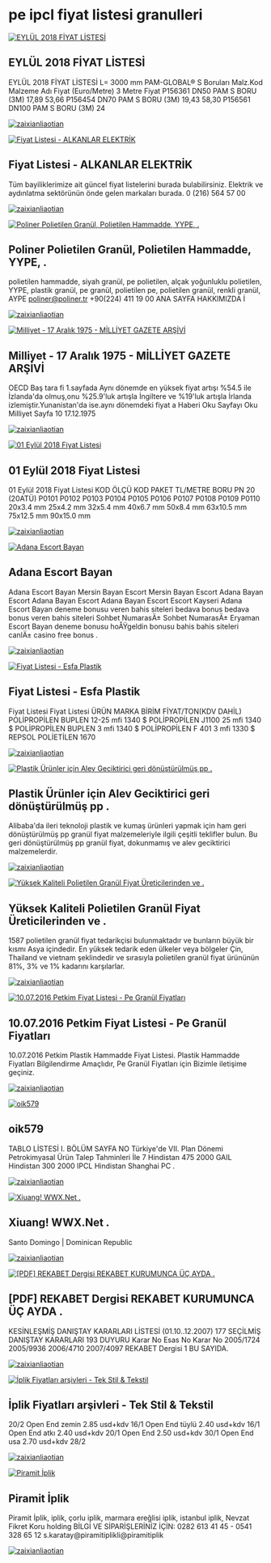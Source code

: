 # pe ipcl fiyat listesi granulleri
<a href="https://mnn.zoosnet.net/LR/Chatpre.aspx?id=MNN94995150&p=https://topgrinding.com/" target="_blank">![EYLÜL 2018 FİYAT LİSTESİ](https://github.com/technlg/images/blob/main/60.jpg)</a>
## EYLÜL 2018 FİYAT LİSTESİ
EYLÜL 2018 FİYAT LİSTESİ L= 3000 mm PAM-GLOBAL® S Boruları Malz.Kod Malzeme Adı Fiyat (Euro/Metre) 3 Metre Fiyat P156361 DN50 PAM S BORU (3M) 17,89 53,66 P156454 DN70 PAM S BORU (3M) 19,43 58,30 P156561 DN100 PAM S BORU (3M) 24
<a href="https://mnn.zoosnet.net/LR/Chatpre.aspx?id=MNN94995150&p=https://topgrinding.com/" target="_blank"><img src="https://github.com/technlg/images/raw/main/chat11.jpg" alt="zaixianliaotian"/></a><a href="//whatsapp.shibangsoft.com/WhatsApp.php" ><img src="https://github.com/technlg/images/raw/main/chat11.png" alt=""></a>
<a href="https://mnn.zoosnet.net/LR/Chatpre.aspx?id=MNN94995150&p=https://topgrinding.com/" target="_blank">![Fiyat Listesi - ALKANLAR ELEKTRİK](https://github.com/technlg/images/blob/main/55.jpg)</a>
## Fiyat Listesi - ALKANLAR ELEKTRİK
Tüm bayiliklerimize ait güncel fiyat listelerini burada bulabilirsiniz. Elektrik ve aydınlatma sektörünün önde gelen markaları burada. 0 (216) 564 57 00
<a href="https://mnn.zoosnet.net/LR/Chatpre.aspx?id=MNN94995150&p=https://topgrinding.com/" target="_blank"><img src="https://github.com/technlg/images/raw/main/chat11.jpg" alt="zaixianliaotian"/></a><a href="//whatsapp.shibangsoft.com/WhatsApp.php" ><img src="https://github.com/technlg/images/raw/main/chat11.png" alt=""></a>
<a href="https://mnn.zoosnet.net/LR/Chatpre.aspx?id=MNN94995150&p=https://topgrinding.com/" target="_blank">![Poliner Polietilen Granül, Polietilen Hammadde, YYPE, .](https://github.com/technlg/images/blob/main/5.jpg)</a>
## Poliner Polietilen Granül, Polietilen Hammadde, YYPE, .
polietilen hammadde, siyah granül, pe polietilen, alçak yoğunluklu polietilen, YYPE, plastik granül, pe granül, polietilen pe, polietilen granül, renkli granül, AYPE poliner@poliner.tr +90(224) 411 19 00 ANA SAYFA HAKKIMIZDA İ 
<a href="https://mnn.zoosnet.net/LR/Chatpre.aspx?id=MNN94995150&p=https://topgrinding.com/" target="_blank"><img src="https://github.com/technlg/images/raw/main/chat11.jpg" alt="zaixianliaotian"/></a><a href="//whatsapp.shibangsoft.com/WhatsApp.php" ><img src="https://github.com/technlg/images/raw/main/chat11.png" alt=""></a>
<a href="https://mnn.zoosnet.net/LR/Chatpre.aspx?id=MNN94995150&p=https://topgrinding.com/" target="_blank">![Milliyet - 17 Aralık 1975 - MİLLİYET GAZETE ARŞİVİ](https://github.com/technlg/images/blob/main/36.jpg)</a>
## Milliyet - 17 Aralık 1975 - MİLLİYET GAZETE ARŞİVİ
OECD Baş tara fi 1.sayfada Aynı dönemde en yüksek fiyat artışı %54.5 ile İzlanda'da olmuş,onu %25.9'luk artışla İngiltere ve %19'luk artışla İrlanda izlemiştir.Yunanistan'da ise.aynı dönemdeki fiyat a Haberi Oku Sayfayı Oku Milliyet Sayfa 10 17.12.1975
<a href="https://mnn.zoosnet.net/LR/Chatpre.aspx?id=MNN94995150&p=https://topgrinding.com/" target="_blank"><img src="https://github.com/technlg/images/raw/main/chat11.jpg" alt="zaixianliaotian"/></a><a href="//whatsapp.shibangsoft.com/WhatsApp.php" ><img src="https://github.com/technlg/images/raw/main/chat11.png" alt=""></a>
<a href="https://mnn.zoosnet.net/LR/Chatpre.aspx?id=MNN94995150&p=https://topgrinding.com/" target="_blank">![01 Eylül 2018 Fiyat Listesi](https://github.com/technlg/images/blob/main/36.jpg)</a>
## 01 Eylül 2018 Fiyat Listesi
01 Eylül 2018 Fiyat Listesi KOD ÖLÇÜ KOD PAKET TL/METRE BORU PN 20 (20ATÜ) P0101 P0102 P0103 P0104 P0105 P0106 P0107 P0108 P0109 P0110 20x3.4 mm 25x4.2 mm 32x5.4 mm 40x6.7 mm 50x8.4 mm 63x10.5 mm 75x12.5 mm 90x15.0 mm 
<a href="https://mnn.zoosnet.net/LR/Chatpre.aspx?id=MNN94995150&p=https://topgrinding.com/" target="_blank"><img src="https://github.com/technlg/images/raw/main/chat11.jpg" alt="zaixianliaotian"/></a><a href="//whatsapp.shibangsoft.com/WhatsApp.php" ><img src="https://github.com/technlg/images/raw/main/chat11.png" alt=""></a>
<a href="https://mnn.zoosnet.net/LR/Chatpre.aspx?id=MNN94995150&p=https://topgrinding.com/" target="_blank">![Adana Escort Bayan](https://github.com/technlg/images/blob/main/51.jpg)</a>
## Adana Escort Bayan
Adana Escort Bayan Mersin Bayan Escort Mersin Bayan Escort Adana Bayan Escort Adana Bayan Escort Adana Bayan Escort Escort Kayseri Adana Escort Bayan deneme bonusu veren bahis siteleri bedava bonus bedava bonus veren bahis siteleri Sohbet NumarasÄ± Sohbet NumarasÄ± Eryaman Escort Bayan deneme bonusu hoÅŸgeldin bonusu bahis bahis siteleri canlÄ± casino free bonus .
<a href="https://mnn.zoosnet.net/LR/Chatpre.aspx?id=MNN94995150&p=https://topgrinding.com/" target="_blank"><img src="https://github.com/technlg/images/raw/main/chat11.jpg" alt="zaixianliaotian"/></a><a href="//whatsapp.shibangsoft.com/WhatsApp.php" ><img src="https://github.com/technlg/images/raw/main/chat11.png" alt=""></a>
<a href="https://mnn.zoosnet.net/LR/Chatpre.aspx?id=MNN94995150&p=https://topgrinding.com/" target="_blank">![Fiyat Listesi - Esfa Plastik](https://github.com/technlg/images/blob/main/42.jpg)</a>
## Fiyat Listesi - Esfa Plastik
Fiyat Listesi Fiyat Listesi ÜRÜN MARKA BİRİM FİYAT/TON(KDV DAHİL) POLİPROPİLEN BUPLEN 12-25 mfi 1340 $ POLİPROPİLEN J1100 25 mfi 1340 $ POLİPROPİLEN BUPLEN 3 mfi 1340 $ POLİPROPİLEN F 401 3 mfi 1330 $ REPSOL POLİETİLEN 1670 
<a href="https://mnn.zoosnet.net/LR/Chatpre.aspx?id=MNN94995150&p=https://topgrinding.com/" target="_blank"><img src="https://github.com/technlg/images/raw/main/chat11.jpg" alt="zaixianliaotian"/></a><a href="//whatsapp.shibangsoft.com/WhatsApp.php" ><img src="https://github.com/technlg/images/raw/main/chat11.png" alt=""></a>
<a href="https://mnn.zoosnet.net/LR/Chatpre.aspx?id=MNN94995150&p=https://topgrinding.com/" target="_blank">![Plastik Ürünler için Alev Geciktirici geri dönüştürülmüş pp .](https://github.com/technlg/images/blob/main/16.jpg)</a>
## Plastik Ürünler için Alev Geciktirici geri dönüştürülmüş pp .
Alibaba'da ileri teknoloji plastik ve kumaş ürünleri yapmak için ham geri dönüştürülmüş pp granül fiyat malzemeleriyle ilgili çeşitli teklifler bulun. Bu geri dönüştürülmüş pp granül fiyat, dokunmamış ve alev geciktirici malzemelerdir.
<a href="https://mnn.zoosnet.net/LR/Chatpre.aspx?id=MNN94995150&p=https://topgrinding.com/" target="_blank"><img src="https://github.com/technlg/images/raw/main/chat11.jpg" alt="zaixianliaotian"/></a><a href="//whatsapp.shibangsoft.com/WhatsApp.php" ><img src="https://github.com/technlg/images/raw/main/chat11.png" alt=""></a>
<a href="https://mnn.zoosnet.net/LR/Chatpre.aspx?id=MNN94995150&p=https://topgrinding.com/" target="_blank">![Yüksek Kaliteli Polietilen Granül Fiyat Üreticilerinden ve .](https://github.com/technlg/images/blob/main/12.jpg)</a>
## Yüksek Kaliteli Polietilen Granül Fiyat Üreticilerinden ve .
1587 polietilen granül fiyat tedarikçisi bulunmaktadır ve bunların büyük bir kısmı Asya içindedir. En yüksek tedarik eden ülkeler veya bölgeler Çin, Thailand ve vietnam şeklindedir ve sırasıyla polietilen granül fiyat ürününün 81%, 3% ve 1% kadarını karşılarlar.
<a href="https://mnn.zoosnet.net/LR/Chatpre.aspx?id=MNN94995150&p=https://topgrinding.com/" target="_blank"><img src="https://github.com/technlg/images/raw/main/chat11.jpg" alt="zaixianliaotian"/></a><a href="//whatsapp.shibangsoft.com/WhatsApp.php" ><img src="https://github.com/technlg/images/raw/main/chat11.png" alt=""></a>
<a href="https://mnn.zoosnet.net/LR/Chatpre.aspx?id=MNN94995150&p=https://topgrinding.com/" target="_blank">![10.07.2016 Petkim Fiyat Listesi - Pe Granül Fiyatları](https://github.com/technlg/images/blob/main/20.jpg)</a>
## 10.07.2016 Petkim Fiyat Listesi - Pe Granül Fiyatları
10.07.2016 Petkim Plastik Hammadde Fiyat Listesi. Plastik Hammadde Fiyatları Bilgilendirme Amaçlıdır, Pe Granül Fiyatları için Bizimle iletişime geçiniz.
<a href="https://mnn.zoosnet.net/LR/Chatpre.aspx?id=MNN94995150&p=https://topgrinding.com/" target="_blank"><img src="https://github.com/technlg/images/raw/main/chat11.jpg" alt="zaixianliaotian"/></a><a href="//whatsapp.shibangsoft.com/WhatsApp.php" ><img src="https://github.com/technlg/images/raw/main/chat11.png" alt=""></a>
<a href="https://mnn.zoosnet.net/LR/Chatpre.aspx?id=MNN94995150&p=https://topgrinding.com/" target="_blank">![oik579](https://github.com/technlg/images/blob/main/20.jpg)</a>
## oik579
TABLO LİSTESİ I. BÖLÜM SAYFA NO Türkiye'de VII. Plan Dönemi Petrokimyasal Ürün Talep Tahminleri İle 7  Hindistan 475 2000 GAIL Hindistan 300 2000 IPCL Hindistan Shanghai PC .
<a href="https://mnn.zoosnet.net/LR/Chatpre.aspx?id=MNN94995150&p=https://topgrinding.com/" target="_blank"><img src="https://github.com/technlg/images/raw/main/chat11.jpg" alt="zaixianliaotian"/></a><a href="//whatsapp.shibangsoft.com/WhatsApp.php" ><img src="https://github.com/technlg/images/raw/main/chat11.png" alt=""></a>
<a href="https://mnn.zoosnet.net/LR/Chatpre.aspx?id=MNN94995150&p=https://topgrinding.com/" target="_blank">![Xiuang! WWX.Net .](https://github.com/technlg/images/blob/main/52.jpg)</a>
## Xiuang! WWX.Net .
Santo Domingo | Dominican Republic
<a href="https://mnn.zoosnet.net/LR/Chatpre.aspx?id=MNN94995150&p=https://topgrinding.com/" target="_blank"><img src="https://github.com/technlg/images/raw/main/chat11.jpg" alt="zaixianliaotian"/></a><a href="//whatsapp.shibangsoft.com/WhatsApp.php" ><img src="https://github.com/technlg/images/raw/main/chat11.png" alt=""></a>
<a href="https://mnn.zoosnet.net/LR/Chatpre.aspx?id=MNN94995150&p=https://topgrinding.com/" target="_blank">![[PDF] REKABET Dergisi REKABET KURUMUNCA ÜÇ AYDA .](https://github.com/technlg/images/blob/main/66.jpg)</a>
## [PDF] REKABET Dergisi REKABET KURUMUNCA ÜÇ AYDA .
KESİNLEŞMİŞ DANIŞTAY KARARLARI LİSTESİ (01.10..12.2007) 177 SEÇİLMİŞ DANIŞTAY KARARLARI 193 DUYURU Karar No Esas No Karar No 2005/1724 2005/9936 2006/4710 2007/4097 REKABET Dergisi 1 BU SAYIDA.
<a href="https://mnn.zoosnet.net/LR/Chatpre.aspx?id=MNN94995150&p=https://topgrinding.com/" target="_blank"><img src="https://github.com/technlg/images/raw/main/chat11.jpg" alt="zaixianliaotian"/></a><a href="//whatsapp.shibangsoft.com/WhatsApp.php" ><img src="https://github.com/technlg/images/raw/main/chat11.png" alt=""></a>
<a href="https://mnn.zoosnet.net/LR/Chatpre.aspx?id=MNN94995150&p=https://topgrinding.com/" target="_blank">![İplik Fiyatları arşivleri - Tek Stil & Tekstil](https://github.com/technlg/images/blob/main/10.jpg)</a>
## İplik Fiyatları arşivleri - Tek Stil & Tekstil
20/2 Open End zemin 2.85 usd+kdv 16/1 Open End tüylü 2.40 usd+kdv 16/1 Open End atkı 2.40 usd+kdv 20/1 Open End 2.50 usd+kdv 30/1 Open End usa 2.70 usd+kdv 28/2 
<a href="https://mnn.zoosnet.net/LR/Chatpre.aspx?id=MNN94995150&p=https://topgrinding.com/" target="_blank"><img src="https://github.com/technlg/images/raw/main/chat11.jpg" alt="zaixianliaotian"/></a><a href="//whatsapp.shibangsoft.com/WhatsApp.php" ><img src="https://github.com/technlg/images/raw/main/chat11.png" alt=""></a>
<a href="https://mnn.zoosnet.net/LR/Chatpre.aspx?id=MNN94995150&p=https://topgrinding.com/" target="_blank">![Piramit İplik](https://github.com/technlg/images/blob/main/39.jpg)</a>
## Piramit İplik
Piramit İplik, iplik, çorlu iplik, marmara ereğlisi iplik, istanbul iplik, Nevzat Fikret Koru holding BİLGİ VE SİPARİŞLERİNİZ İÇİN: 0282 613 41 45 - 0541 328 65 12 s.karatay@piramitiplikli@piramitiplik
<a href="https://mnn.zoosnet.net/LR/Chatpre.aspx?id=MNN94995150&p=https://topgrinding.com/" target="_blank"><img src="https://github.com/technlg/images/raw/main/chat11.jpg" alt="zaixianliaotian"/></a><a href="//whatsapp.shibangsoft.com/WhatsApp.php" ><img src="https://github.com/technlg/images/raw/main/chat11.png" alt=""></a>
